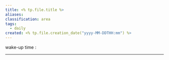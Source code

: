 ```yaml
---
title: <% tp.file.title %>
aliases: 
classification: area
tags:
  - daily
created: <% tp.file.creation_date("yyyy-MM-DDTHH:mm") %>
---
```

wake-up time :

---
